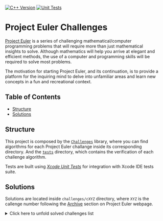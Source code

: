 [![C++ Version][cpp_badge]][cpp_link]
[![Unit Tests][unit_testing_badge]][unit_testing_link]

# Project Euler Challenges

[Project Euler](https://projecteuler.net) is a series of challenging mathematical/computer programming problems that will require more than just mathematical insights to solve.
Although mathematics will help you arrive at elegant and efficient methods, the use of a computer and programming skills will be required to solve most problems.

The motivation for starting Project Euler, and its continuation, is to provide a platform for the inquiring mind to delve
into unfamiliar areas and learn new concepts in a fun and recreational context.

## Table of Contents

- [Structure](#structure)
- [Solutions](#solutions)

## Structure

This project is composed by the [`Challenges`](challenges) library, where you can find algorithms for each Project Euler challange inside its corresponding directory. And the [`tests`](tests) directory, which contains the verification of each challenge algorithm.

Tests are built using [_Xcode Unit Tests_](https://developer.apple.com/library/archive/documentation/ToolsLanguages/Conceptual/Xcode_Overview/UnitTesting.html) for integration with Xcode IDE tests suite.

## Solutions

Solutions are located inside `challenges/cXYZ` directory, where `XYZ` is the callenge number following the [Archive](https://projecteuler.net/archives) section on Project Euler webpage.

<details>
  <summary>Click here to unfold solved challenges list</summary>

  - [Challenge 1](challenges/c0001)
  - [Challenge 2](challenges/c0002)
</details>

[cpp_badge]: https://img.shields.io/badge/C++-17-00599C?style=flat&logo=cplusplus
[cpp_link]: https://en.cppreference.com/w/cpp/17

[unit_testing_badge]: https://img.shields.io/badge/Xcode-11.4-1575F9?style=flat&logo=Xcode
[unit_testing_link]: https://developer.apple.com/library/archive/documentation/ToolsLanguages/Conceptual/Xcode_Overview/UnitTesting.html
